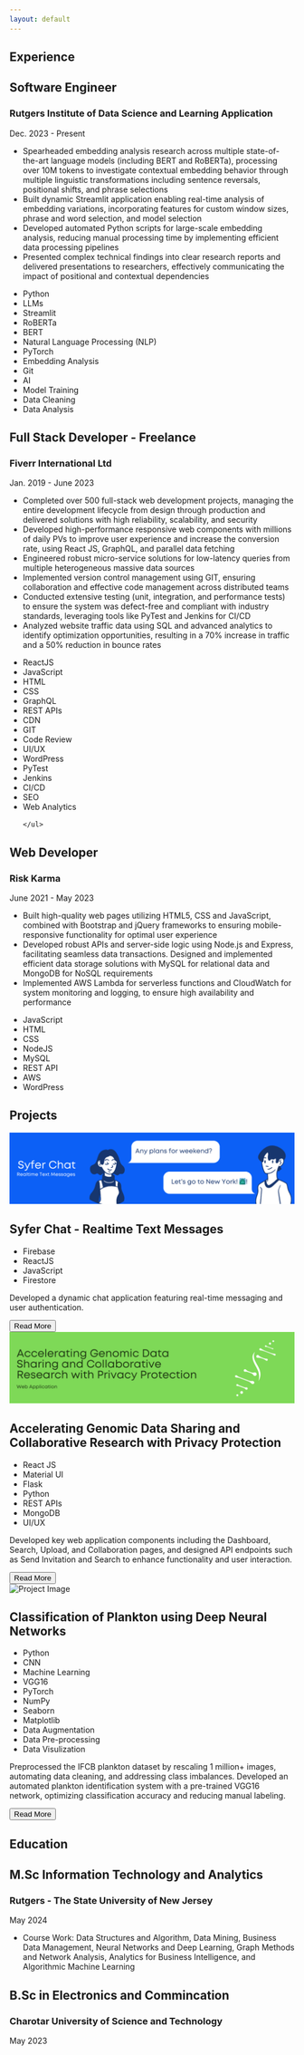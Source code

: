```yaml
---
layout: default
---
```

<h2 class="section_title">Experience</h2>
<div class="experience-container">
  <div class="experience-card">
    <div class="experience-header">
      <div>
        <h2 class="item_title">Software Engineer</h2>
        <h3 class="company-name">Rutgers Institute of Data Science and Learning Application</h3>
      </div>
      <p class="present_date">Dec. 2023 - Present</p>
    </div>
    <ul class="item_des">
      <li>Spearheaded embedding analysis research across multiple state-of-the-art language models (including BERT and RoBERTa), processing over 10M tokens to investigate contextual embedding behavior through multiple linguistic transformations including sentence reversals, positional shifts, and phrase selections</li>
  <li>Built dynamic Streamlit application enabling real-time analysis of embedding variations, incorporating features for custom window sizes, phrase and word selection, and model selection</li>
  <li>Developed automated Python scripts for large-scale embedding analysis, reducing manual processing time by implementing efficient data processing pipelines</li>
  <li>Presented complex technical findings into clear research reports and delivered presentations to researchers, effectively communicating the impact of positional and contextual dependencies</li>
    </ul>
    <ul class="skills">
      <li>Python</li>
      <li>LLMs</li>
      <li>Streamlit</li>
      <li>RoBERTa</li>
      <li>BERT</li>
      <li>Natural Language Processing (NLP)</li>
      <li>PyTorch</li>
      <li>Embedding Analysis</li>
      <li>Git</li> <li>AI</li><li>Model Training</li> <li>Data Cleaning</li><li>Data Analysis</li>
    </ul>
  </div>
  
  <div class="experience-card">
    <div class="experience-header">
      <div>
        <h2 class="item_title">Full Stack Developer - Freelance</h2>
        <h3 class="company-name">Fiverr International Ltd</h3>
      </div>
      <p class="job-dates">Jan. 2019 - June 2023</p>
    </div>
    <ul class="item_des">
      <li>Completed over 500 full-stack web development projects, managing the entire development lifecycle from design through production and delivered solutions with high reliability, scalability, and security</li>
      <li>Developed high-performance responsive web components with millions of daily PVs to improve user experience and increase the conversion rate, using React JS, GraphQL, and parallel data fetching</li>
      <li>Engineered robust micro-service solutions for low-latency queries from multiple heterogeneous massive data sources</li>
      <li>Implemented version control management using GIT, ensuring collaboration and effective code management across distributed teams</li>
      <li>Conducted extensive testing (unit, integration, and performance tests) to ensure the system was defect-free and compliant with industry standards, leveraging tools like PyTest and Jenkins for CI/CD</li>
      <li>Analyzed website traffic data using SQL and advanced analytics to identify optimization opportunities, resulting in a 70% increase in traffic and a 50% reduction in bounce rates</li>
    </ul>
    <ul class="skills">
      <li>ReactJS</li>
      <li>JavaScript</li>
      <li>HTML</li>
      <li>CSS</li>
      <li>GraphQL</li>
      <li>REST APIs</li>
      <li>CDN</li>
      <li>GIT</li>
      <li>Code Review</li>
      <li>UI/UX</li>
      <li>WordPress</li>
      <li>PyTest</li>
      <li>Jenkins</li>
      <li>CI/CD</li>
      <li>SEO</li>
      <li>Web Analytics</li>

    </ul>
  </div>
  <div class="experience-card">
    <div class="experience-header">
      <div>
        <h2 class="item_title">Web Developer</h2>
        <h3 class="company-name">Risk Karma</h3>
      </div>
      <p class="job-dates">June 2021 - May 2023</p>
    </div>
    <ul class="item_des">
      <li>Built high-quality web pages utilizing HTML5, CSS and JavaScript, combined with Bootstrap and jQuery frameworks to ensuring mobile-responsive functionality for optimal user experience</li>
      <li>Developed robust APIs and server-side logic using Node.js and Express, facilitating seamless data transactions. Designed and implemented efficient data storage solutions with MySQL for relational data and MongoDB for NoSQL requirements</li>
      <li>Implemented AWS Lambda for serverless functions and CloudWatch for system monitoring and logging, to ensure high availability and performance</li>
    </ul>
    <ul class="skills">
      <li>JavaScript</li>
      <li>HTML</li>
      <li>CSS</li>
      <li>NodeJS</li>
      <li>MySQL</li>
      <li>REST API</li>
      <li>AWS</li>
      <li>WordPress</li>
    </ul>
  </div>
  <!-- Add more experience cards as needed -->
</div>
  <h2 class="section_title">Projects</h2>
  <div class="project_container">
  <div class="card">
    <img class="card-image" src="/portfolio/assets/img/Syfer Chat.png" alt="Project Image">
    <h2 class="item_title">Syfer Chat - Realtime Text Messages</h2>
    <ul class="skills">
      <li>Firebase</li>
      <li>ReactJS</li>
      <li>JavaScript</li>
      <li>Firestore</li>                                                            
    </ul>
    <p class="item_des">Developed a dynamic chat application featuring real-time messaging and user authentication. </p>
    <a href="/portfolio/pages/syferchat" class="read-more"><button class="button">Read More</button></a>
  </div>
  
  <div class="card">
    <img class="card-image" src="/portfolio/assets/img/Collabrative Research Web Application.png" alt="Project Image">
    <h2 class="item_title">Accelerating Genomic Data Sharing and Collaborative Research with Privacy Protection</h2>
    <ul class="skills">
      <li>React JS</li>
      <li>Material UI</li>
      <li>Flask</li>
      <li>Python</li>
      <li>REST APIs</li>
      <li>MongoDB</li>
      <li>UI/UX</li>                                                           
    </ul>
    <p class="item_des">Developed key web application components including the Dashboard, Search, Upload, and Collaboration pages, and designed API endpoints such as Send Invitation and Search to enhance functionality and user interaction.</p>
    <a href="/portfolio/pages/genomics-data-sharing" class="read-more"><button class="button">Read More</button></a>
  </div>
  <div class="card">
    <img class="card-image" src="/portfolio/assets/img/Planton Classification.png" alt="Project Image">
    <h2 class="item_title">Classification of Plankton using Deep Neural Networks</h2>
    <ul class="skills">
      <li>Python</li>
      <li>CNN</li>
      <li>Machine Learning</li>
      <li>VGG16</li>
      <li>PyTorch</li>
      <li>NumPy</li>
      <li>Seaborn</li>
      <li>Matplotlib</li>
      <li>Data Augmentation</li>
      <li>Data Pre-processing</li>
      <li>Data Visulization</li>                                                        
    </ul>
    <p class="item_des">Preprocessed the IFCB plankton dataset by rescaling 1 million+ images, automating data cleaning, and addressing class imbalances. Developed an automated plankton identification system with a pre-trained VGG16 network, optimizing classification accuracy and reducing manual labeling.</p>
    <a href="/portfolio/pages/classification-of-plankton-using-deep-neural-networks" class="read-more"><button class="button">Read More</button></a>
  </div>
  <!-- Add more cards here as needed -->
</div>
<h2 class="section_title">Education</h2>
<div class="experience-container">  <div class="experience-card">
    <div class="experience-header">
      <div>
        <h2 class="item_title">M.Sc Information Technology and Analytics</h2>
        <h3 class="company-name">Rutgers - The State University of New Jersey</h3>
      </div>
      <p class="present_date">May 2024</p>
    </div>
    <ul class="item_des">
      <li>Course Work: Data Structures and Algorithm, Data Mining, Business Data Management, Neural Networks and Deep Learning, Graph Methods and Network Analysis, Analytics for Business Intelligence, and Algorithmic Machine Learning</li>
    </ul>
  </div>
  <div class="experience-container">  <div class="experience-card">
    <div class="experience-header">
      <div>
        <h2 class="item_title">B.Sc in Electronics and Commincation</h2>
        <h3 class="company-name">Charotar University of Science and Technology</h3>
      </div>
      <p class="job-dates">May 2023</p>
    </div>
  </div>
  <!-- Add more experience cards as needed -->
</div>




